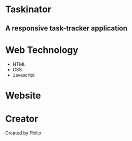 # Taskinator

## A  responsive task-tracker application

# Web Technology

* HTML
* CSS
* Javascript

# Website

# Creator

 Created by Philip

